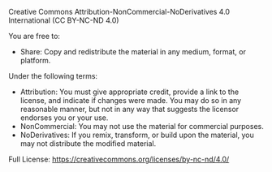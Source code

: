 Creative Commons Attribution-NonCommercial-NoDerivatives 4.0 International (CC BY-NC-ND 4.0)

You are free to:

- Share: Copy and redistribute the material in any medium, format, or platform.

Under the following terms:

- Attribution: You must give appropriate credit, provide a link to the license, and indicate if changes were made. You may do so in any reasonable manner, but not in any way that suggests the licensor endorses you or your use.
- NonCommercial: You may not use the material for commercial purposes.
- NoDerivatives: If you remix, transform, or build upon the material, you may not distribute the modified material.

Full License: https://creativecommons.org/licenses/by-nc-nd/4.0/
